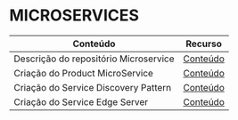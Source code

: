 # MICROSERVICES

| Conteúdo                              | Recurso                                               |
|---------------------------------------|-------------------------------------------------------|
| Descrição do repositório Microservice | [Conteúdo](docs/product-service.md)                 |
| Criação do Product MicroService       | [Conteúdo](docs/product-service.md)   |
| Criação do Service Discovery Pattern  | [Conteúdo](docs/service-discovery.md) |
| Criação do Service Edge Server        | [Conteúdo](docs/edge-server.md) |